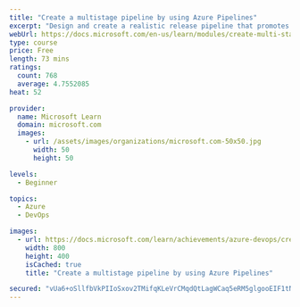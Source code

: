 ```yaml
---
title: "Create a multistage pipeline by using Azure Pipelines"
excerpt: "Design and create a realistic release pipeline that promotes changes to various testing and staging environments."
webUrl: https://docs.microsoft.com/en-us/learn/modules/create-multi-stage-pipeline/
type: course
price: Free
length: 73 mins
ratings:
  count: 768
  average: 4.7552085
heat: 52

provider:
  name: Microsoft Learn
  domain: microsoft.com
  images:
    - url: /assets/images/organizations/microsoft.com-50x50.jpg
      width: 50
      height: 50

levels:
  - Beginner

topics:
  - Azure
  - DevOps

images:
  - url: https://docs.microsoft.com/learn/achievements/azure-devops/create-multi-stage-pipeline-social.png
    width: 800
    height: 400
    isCached: true
    title: "Create a multistage pipeline by using Azure Pipelines"

secured: "vUa6+oSllfbVkPIIoSxov2TMifqKLeVrCMqdQtLagWCaq5eRM5glgooEIF1tNweeQmG4MR2mXFBRPmO3PcEB2q7qtg3QtYA4qajwauQIp/tI6YWgmKesi4dwwSvMUrp+wHhZB+30d+lOGYP0rf+Rg6wdqnUrA0cOOr7lWgK0LV1emks/DDfEFuy5DMPeA7cJ9LLqcK1hph9ynsufBg5AFws4wfyHRaTCB9wzPZazAZRPdCTzTVgchGm7+0KaduM8C9Uavtbl0FY735SMtIKndqOnNS0CorbTHGtOjxqk8Cnum2um1xIEPBAMFdilY1jqqJJelTnm10YzIhZNw0g47T1QPoztAFig2r8nnLaaN1zvtxM7rypWTVtyzZmg94oMCO8bTeX6ltxXNZcvy8DkA8BXScTJEFgKfd2zOoAozS8=;zxBgZuqRobEhItGze7wl9A=="
---
```


